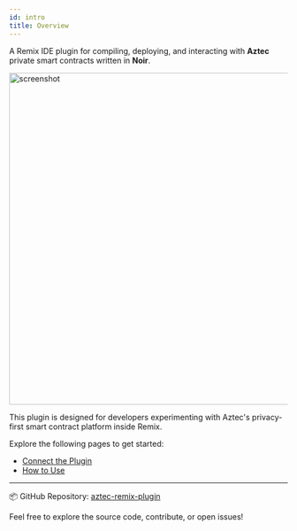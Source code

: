 ```yaml
---
id: intro
title: Overview
---
```


A Remix IDE plugin for compiling, deploying, and interacting with **Aztec** private smart contracts written in **Noir**.

<img src="/img/remix/overview.png" alt="screenshot" width="600" />

This plugin is designed for developers experimenting with Aztec's privacy-first smart contract platform inside Remix.

Explore the following pages to get started:

- [Connect the Plugin](connect.md)
- [How to Use](usage.md)

---

📦 GitHub Repository: [aztec-remix-plugin](https://github.com/hsy822/aztec-remix-plugin)

Feel free to explore the source code, contribute, or open issues!